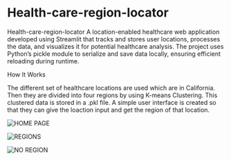 # Health-care-region-locator

Health-care-region-locator
A location-enabled healthcare web application developed using Streamlit that tracks and stores user locations, processes the data, and visualizes it for potential healthcare analysis. The project uses Python’s pickle module to serialize and save data locally, ensuring efficient reloading during runtime.

How It Works

The different set of healthcare locations are used which are in California.
Then they are divided into four regions by using K-means Clustering.
This clustered data is stored in a .pkl file.
A simple user interface is created so that they can give the loaction input and get the region of that location.

![HOME PAGE](https://github.com/user-attachments/assets/32f095cd-deba-4d44-95fb-fbfc40bd1860)

![REGIONS](https://github.com/user-attachments/assets/41af5d71-07db-42cd-909b-528bea67f633)

![NO REGION](https://github.com/user-attachments/assets/1e96ca2d-1969-46fb-ae97-8c37d279cf59)
